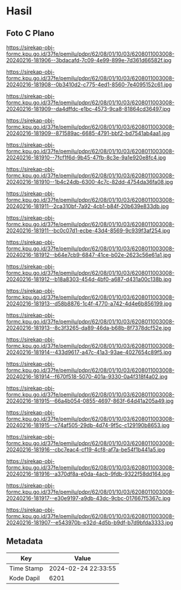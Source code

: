 # Hasil

## Foto C Plano

https://sirekap-obj-formc.kpu.go.id/37fe/pemilu/pdpr/62/08/01/10/03/6208011003008-20240216-181906--3bdacafd-7c09-4e99-899e-7d361d66582f.jpg

https://sirekap-obj-formc.kpu.go.id/37fe/pemilu/pdpr/62/08/01/10/03/6208011003008-20240216-181908--0b3410d2-c775-4ed1-8560-7e4095152c61.jpg

https://sirekap-obj-formc.kpu.go.id/37fe/pemilu/pdpr/62/08/01/10/03/6208011003008-20240216-181909--da4dffdc-e1bc-4573-9ca8-81864cd36497.jpg

https://sirekap-obj-formc.kpu.go.id/37fe/pemilu/pdpr/62/08/01/10/03/6208011003008-20240216-181909--871589ac-6685-4791-bbf2-bd7541ab4aa1.jpg

https://sirekap-obj-formc.kpu.go.id/37fe/pemilu/pdpr/62/08/01/10/03/6208011003008-20240216-181910--7fcf1f6d-9b45-47fb-8c3e-9a1e920e8fc4.jpg

https://sirekap-obj-formc.kpu.go.id/37fe/pemilu/pdpr/62/08/01/10/03/6208011003008-20240216-181910--1b4c24db-6300-4c7c-82dd-4754da36fa08.jpg

https://sirekap-obj-formc.kpu.go.id/37fe/pemilu/pdpr/62/08/01/10/03/6208011003008-20240216-181911--2ca310bf-7a92-4cb1-b84f-20b639e833db.jpg

https://sirekap-obj-formc.kpu.go.id/37fe/pemilu/pdpr/62/08/01/10/03/6208011003008-20240216-181911--bc0c07d1-ecbe-43d4-8569-9c939f3af254.jpg

https://sirekap-obj-formc.kpu.go.id/37fe/pemilu/pdpr/62/08/01/10/03/6208011003008-20240216-181912--b64e7cb9-6847-41ce-b02e-2623c56e61a1.jpg

https://sirekap-obj-formc.kpu.go.id/37fe/pemilu/pdpr/62/08/01/10/03/6208011003008-20240216-181912--b18a8303-454d-4bf0-a687-d431a00c138b.jpg

https://sirekap-obj-formc.kpu.go.id/37fe/pemilu/pdpr/62/08/01/10/03/6208011003008-20240216-181913--d58b8876-1c4f-4770-a742-4d4e6b856199.jpg

https://sirekap-obj-formc.kpu.go.id/37fe/pemilu/pdpr/62/08/01/10/03/6208011003008-20240216-181913--8c3f3265-da89-46da-b68b-8f7378dcf52e.jpg

https://sirekap-obj-formc.kpu.go.id/37fe/pemilu/pdpr/62/08/01/10/03/6208011003008-20240216-181914--433d9617-a47c-41a3-93ae-4027654c89f5.jpg

https://sirekap-obj-formc.kpu.go.id/37fe/pemilu/pdpr/62/08/01/10/03/6208011003008-20240216-181914--f670f518-5070-401a-9330-0a4f318f4a02.jpg

https://sirekap-obj-formc.kpu.go.id/37fe/pemilu/pdpr/62/08/01/10/03/6208011003008-20240216-181915--66a4b054-0855-4697-863f-64d41a205a49.jpg

https://sirekap-obj-formc.kpu.go.id/37fe/pemilu/pdpr/62/08/01/10/03/6208011003008-20240216-181915--c74af505-29db-4d74-9f5c-c129190b8653.jpg

https://sirekap-obj-formc.kpu.go.id/37fe/pemilu/pdpr/62/08/01/10/03/6208011003008-20240216-181916--cbc7eac4-cf19-4cf8-af7a-be54f1b441a5.jpg

https://sirekap-obj-formc.kpu.go.id/37fe/pemilu/pdpr/62/08/01/10/03/6208011003008-20240216-181916--a370df8a-e0da-4acb-9fdb-9322f58dd164.jpg

https://sirekap-obj-formc.kpu.go.id/37fe/pemilu/pdpr/62/08/01/10/03/6208011003008-20240216-181917--e30e9197-a9db-43dc-9cbc-017667f5367c.jpg

https://sirekap-obj-formc.kpu.go.id/37fe/pemilu/pdpr/62/08/01/10/03/6208011003008-20240216-181907--e543970b-e32d-4d5b-b9df-b7d9bfda3333.jpg


## Metadata

| Key        | Value               |
| ---------- | ------------------- |
| Time Stamp | 2024-02-24 22:33:55 |
| Kode Dapil | 6201                |



